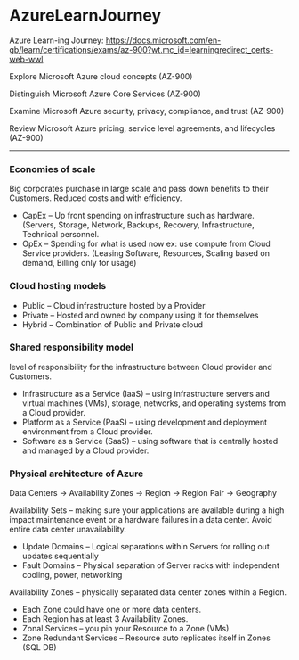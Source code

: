 # AzureLearnJourney
Azure Learn-ing Journey: https://docs.microsoft.com/en-gb/learn/certifications/exams/az-900?wt.mc_id=learningredirect_certs-web-wwl

Explore Microsoft Azure cloud concepts (AZ-900) 

Distinguish Microsoft Azure Core Services (AZ-900)

Examine Microsoft Azure security, privacy, compliance, and trust (AZ-900)

Review Microsoft Azure pricing, service level agreements, and lifecycles (AZ-900)

---

### Economies of scale

Big corporates purchase in large scale and pass down benefits to their Customers. Reduced costs and with efficiency.

- CapEx – Up front spending on infrastructure such as hardware. (Servers, Storage, Network, Backups, Recovery, Infrastructure, Technical personnel.
- OpEx – Spending for what is used now ex: use compute from Cloud Service providers. (Leasing Software, Resources, Scaling based on demand, Billing only for usage)

### Cloud hosting models

- Public – Cloud infrastructure hosted by a Provider
- Private – Hosted and owned by company using it for themselves
- Hybrid – Combination of Public and Private cloud

### Shared responsibility model
level of responsibility for the infrastructure between Cloud provider and Customers.

- Infrastructure as a Service (IaaS)  – using infrastructure servers and virtual machines (VMs), storage, networks, and operating systems from a Cloud provider.
- Platform as a Service (PaaS) – using development and deployment environment from a Cloud provider.
- Software as a Service (SaaS) – using software that is centrally hosted and managed by a Cloud provider.

### Physical architecture of Azure

Data Centers -> Availability Zones -> Region -> Region Pair -> Geography

Availability Sets – making sure your applications are available during a high impact maintenance event or a hardware failures in a data center. Avoid entire data center unavailability.

* Update Domains – Logical separations within Servers for rolling out updates sequentially
* Fault Domains – Physical separation of Server racks with independent cooling, power, networking

Availability Zones – physically separated data center zones within a Region.

* Each Zone could have one or more data centers.
* Each Region has at least 3 Availability Zones.
* Zonal Services – you pin your Resource to a Zone (VMs)
* Zone Redundant Services – Resource auto replicates itself in Zones (SQL DB)
